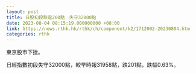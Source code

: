 ```yaml
---
layout: post
title: 日股初段跌逾200點　失守32000點
date: 2023-08-04 08:15:19.000000000 +08:00
link: https://news.rthk.hk/rthk/ch/component/k2/1712002-20230804.htm
categories: rthk
---
```


東京股市下挫。

日經指數初段失守32000點，較早時報31958點，跌201點，跌幅0.63%。
